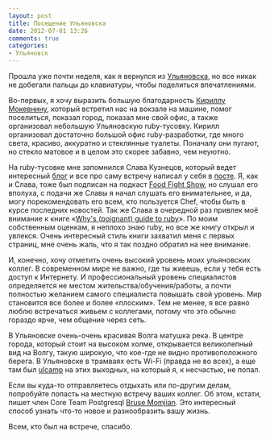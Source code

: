 ```yaml
---
layout: post
title: Посещение Ульяновска
date: 2012-07-01 13:26
comments: true
categories: 
- Ульяновск
---
```


Прошла уже почти неделя, как я вернулся из [Ульяновска](/blog/2012/06/17/ulsk/), но все никак не добегали пальцы до
клавиатуры, чтобы поделиться впечатлениями.

Во-первых, я хочу выразить большую благодарность [Кириллу Мокевнину](http://mokevnin.github.com/), который встретил нас
на вокзале на машине, помог поселиться, показал город, показал мне свой офис, а также организовал небольшую Ульяновскую
ruby-тусовку. Кирилл организовал достаточно большой офис ruby-разработки, где много света, красиво, аккуратно и
стеклянные туалеты. Поначалу они пугают, но стекло матовое и в целом это скорее забавно, чем неуютно.

<!-- more -->

На ruby-тусовке мне запомнился Слава Кузнецов, который ведет интересный [блог](http://neuronsbrain.blogspot.com/) и все про
саму встречу написал у себя в
[посте](http://neuronsbrain.blogspot.com/2012/06/chef-party.html?showComment=1340614389298#c3733649683222158455). Я, как
и Слава, тоже был подписан на подкаст [Food Fight Show](http://www.foodfightshow.org/), но слушал его вполуха, с подачи
же Славы я начал слушать его внимательнее, и да, могу порекомендовать его всем, кто пользуется Chef, чтобы быть в курсе
последних новостей. Так же Слава в очередной раз привлек моё внимание к книге
«[Why's (poignant) guide to ruby](http://mislav.uniqpath.com/poignant-guide/)». По моим собственным оценкам, я неплохо
знаю ruby, но все же книгу открыл и увлекся. Очень интересный стиль книги захватил меня с первых страниц, мне очень
жаль, что я так поздно обратил на нее внимание.

И, конечно, хочу отметить очень высокий уровень моих ульяновских коллег. В современном мире не важно, где ты живешь,
если у тебя есть доступ к Интернету. И профессиональный уровень специалистов определяется не местом
жительства/обучения/работы, а почти полностью желанием самого специалиста повышать свой уровень. Мир становится все
более и более «плоским». Тем не менее, я все равно люблю встречаться живьем с коллегами, потому что это обычно гораздо
ярче, чем общение через сеть.

В Ульяновске очень-очень красивая Волга матушка река. В центре города, который стоит на высоком холме, открывается
великолепный вид на Волгу, такую широкую, что кое-где не видно противоположного берега. В Ульяновске в трамваях есть
Wi-Fi (правда не во всех), а еще там был [ulcamp](http://2012.ulcamp.ru/) на этих выходных, на который я, к несчастью,
не попал.

Если вы куда-то отправляетесь отдыхать или по-другим делам, попробуйте попасть на местную встречу ваших коллег. Об этом,
кстати, пишет член Core Team Postgresql [Bruse Momjian](http://momjian.us/main/blogs/pgblog/2012.html#June_27_2012). Это
интересный способ узнать что-то новое и разнообразить вашу жизнь.

Всем, кто был на встрече, спасибо.

